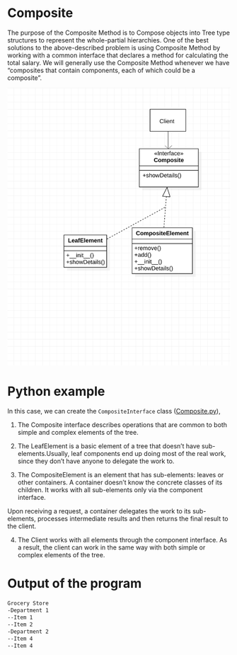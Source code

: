 # Composite
The purpose of the Composite Method is to Compose objects into Tree type structures to represent the whole-partial hierarchies.
One of the best solutions to the above-described problem is using Composite Method by working with a common interface that declares a method for calculating the total salary.
We will generally use the Composite Method whenever we have “composites that contain components, each of which could be a composite”.

![UML of Records class implemented as a Composite](Composite_uml.png "UML class diagram of Composite")

# Python example

In this case, we can create the `CompositeInterface` class ([Composite.py](Composite.py)),

1. The Composite interface describes operations that are common to both simple and complex elements of the tree.

2. The LeafElement is a basic element of a tree that doesn’t have sub-elements.Usually, leaf components end up doing most of the real work, since they don’t have anyone to delegate the work to.

3. The CompositeElement is an element that has sub-elements: leaves or other containers. A container doesn’t know the concrete classes of its children. It works with all sub-elements only via the component interface.

Upon receiving a request, a container delegates the work to its sub-elements, processes intermediate results and then returns the final result to the client.

4. The Client works with all elements through the component interface. As a result, the client can work in the same way with both simple or complex elements of the tree.

# Output of the program

```
Grocery Store
-Department 1
--Item 1
--Item 2
-Department 2
--Item 4
--Item 4
```